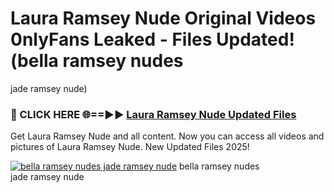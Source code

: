 # Laura Ramsey Nude Original Videos 0nlyFans Leaked - Files Updated! (bella ramsey nudes<br>
jade ramsey nude)

<h3>🔴 CLICK HERE 🌐==►► <a href="https://tinyurl.com/2p9ay9w9" rel="nofollow">Laura Ramsey Nude Updated Files</a></h3>

Get Laura Ramsey Nude and all content. Now you can access all videos and pictures of Laura Ramsey Nude. New Updated Files 2025!

[![bella ramsey nudes<br>
jade ramsey nude](https://i.imgur.com/KQgVmj3.gif)](https://tinyurl.com/2p9ay9w9)
bella ramsey nudes<br>
jade ramsey nude